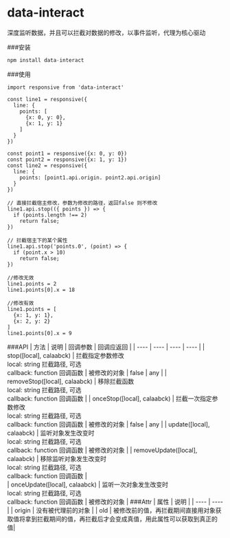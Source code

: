 # data-interact
深度监听数据，并且可以拦截对数据的修改，以事件监听，代理为核心驱动

###安装
```javascript
npm install data-interact
```

###使用
```
import responsive from 'data-interact'

const line1 = responsive({
  line: {
    points: [
      {x: 0, y: 0},
      {x: 1, y: 1}
    ]
  }
})

const point1 = responsive({x: 0, y: 0})
const point2 = responsive({x: 1, y: 1})
const line2 = responsive({
  line: {
    points: [point1.api.origin. point2.api.origin] 
  }
})

// 直接拦截宿主修改，参数为修改的路径，返回false 则不修改
line1.api.stop(({ points }) => {
  if (points.length !== 2) 
    return false;
})

// 拦截宿主下的某个属性
line1.api.stop('points.0', (point) => {
  if (point.x > 10) 
    return false;
})

//修改无效
line1.points = 2
line1.points[0].x = 18

//修改有效
line1.points = [
  {x: 1, y: 1},
  {x: 2, y: 2}
]
line1.points[0].x = 9
```

###API
|  方法   | 说明  | 回调参数 | 回调应返回 |
|  ----  | ----  | ---- |  ---- |
| stop([local], calaabck)  | 拦截指定参数修改 <br> local: string 拦截路径, 可选 <br> callback: function 回调函数 | 被修改的对象 | false \| any |
| removeStop([local], calaabck)  | 移除拦截函数 <br>local: string 拦截路径, 可选 <br> callback: function 回调函数 |
| onceStop([local], calaabck)  |  拦截一次指定参数修改 <br> local: string 拦截路径, 可选 <br> callback: function 回调函数 | 被修改的对象 | false \| any | 
| update([local], calaabck)  | 监听对象发生改变时 <br>local: string 拦截路径, 可选 <br> callback: function 回调函数 | 被修改的对象 |
| removeUpdate([local], calaabck)  | 移除监听对象发生改变时 <br>local: string 拦截路径, 可选 <br> callback: function 回调函数 |  
| onceUpdate([local], calaabck)  | 监听一次对象发生改变时 <br>local: string 拦截路径, 可选 <br> callback: function 回调函数 | 被修改的对象 |
###Attr
|  属性   | 说明  | 
|  ----  | ----  |
| origin | 没有被代理前的对象 |
| old | 被修改前的值，再拦截期间直接用对象获取值将拿到拦截期间的值，再拦截后才会变成真值，用此属性可以获取到真正的值|